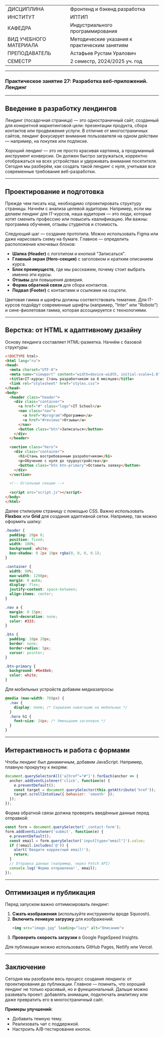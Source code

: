 |||
|---|---|
|ДИСЦИПЛИНА|Фронтенд и бэкенд разработка|
|ИНСТИТУТ|ИПТИП|
|КАФЕДРА|Индустриального программирования|
|ВИД УЧЕБНОГО МАТЕРИАЛА|Методические указания к практическим занятиям|
|ПРЕПОДАВАТЕЛЬ|Астафьев Рустам Уралович|
|СЕМЕСТР|2 семестр, 2024/2025 уч. год|

---

### **Практическое занятие 27: Разработка веб-приложений. Лендинг**

---

## **Введение в разработку лендингов**

Лендинг (посадочная страница) — это одностраничный сайт, созданный для конкретной маркетинговой цели: презентации продукта, сбора контактов или продвижения услуги. В отличие от многостраничных сайтов, лендинг фокусирует внимание пользователя на одном действии — например, на покупке или подписке.  

Хороший лендинг — это не просто красивая картинка, а продуманный инструмент конверсии. Он должен быстро загружаться, корректно отображаться на всех устройствах и удерживать внимание посетителя. Сегодня мы разберём, как создать такой лендинг с нуля, учитывая все современные требования веб-разработки.  

---

## **Проектирование и подготовка**

Прежде чем писать код, необходимо спроектировать структуру страницы. Начнём с анализа целевой аудитории. Например, если мы делаем лендинг для IT-курсов, наша аудитория — это люди, которые хотят сменить профессию или повысить квалификацию. Им важны: программа обучения, отзывы студентов и стоимость.  

Следующий шаг — создание прототипа. Можно использовать Figma или даже нарисовать схему на бумаге. Главное — определить расположение ключевых блоков:  

- **Шапка (Header)** с логотипом и кнопкой "Записаться".  
- **Главный экран (Hero-секция)** с заголовком и кратким описанием курса.  
- **Блок преимуществ**, где мы расскажем, почему стоит выбрать именно эти курсы.  
- **Отзывы** для повышения доверия.  
- **Форма обратной связи** для сбора контактов.  
- **Подвал (Footer)** с контактами и ссылками на соцсети.  

Цветовая гамма и шрифты должны соответствовать тематике. Для IT-курсов подойдут современные шрифты (например, "Inter" или "Roboto") и сине-фиолетовая гамма, которая ассоциируется с технологиями.  

---

## **Верстка: от HTML к адаптивному дизайну**

Основу лендинга составляет HTML-разметка. Начнём с базовой структуры:  

```html
<!DOCTYPE html>
<html lang="ru">
<head>
  <meta charset="UTF-8">
  <meta name="viewport" content="width=device-width, initial-scale=1.0">
  <title>IT-курсы: Стань разработчиком за 6 месяцев</title>
  <link rel="stylesheet" href="styles.css">
</head>
<body>
  <header class="header">
    <div class="container">
      <a href="#" class="logo">IT School</a>
      <nav class="nav">
        <a href="#program">Программа</a>
        <a href="#reviews">Отзывы</a>
      </nav>
      <button class="btn">Записаться</button>
    </div>
  </header>

  <section class="hero">
    <div class="container">
      <h1>Стань востребованным разработчиком</h1>
      <p>Обучение с нуля до трудоустройства</p>
      <button class="btn btn-primary">Оставить заявку</button>
    </div>
  </section>

  <!-- Остальные секции -->
  
  <script src="script.js"></script>
</body>
</html>
```

Далее стилизуем страницу с помощью CSS. Важно использовать **Flexbox** или **Grid** для создания адаптивной сетки. Например, так можно оформить шапку:  

```css
.header {
  padding: 20px 0;
  position: fixed;
  width: 100%;
  background: white;
  box-shadow: 0 2px 10px rgba(0, 0, 0, 0.1);
}

.container {
  width: 90%;
  max-width: 1200px;
  margin: 0 auto;
  display: flex;
  justify-content: space-between;
  align-items: center;
}

.nav a {
  margin: 0 15px;
  text-decoration: none;
  color: #333;
}

.btn {
  padding: 10px 20px;
  border: none;
  border-radius: 5px;
  cursor: pointer;
}

.btn-primary {
  background: #6e48eb;
  color: white;
}
```

Для мобильных устройств добавим медиазапросы:  

```css
@media (max-width: 768px) {
  .nav {
    display: none; /* Скрываем навигацию на мобильных */
  }
  .hero h1 {
    font-size: 24px; /* Уменьшаем заголовок */
  }
}
```

---

## **Интерактивность и работа с формами**

Чтобы лендинг был динамичным, добавим JavaScript. Например, плавную прокрутку к якорям:  

```javascript
document.querySelectorAll('a[href^="#"]').forEach(anchor => {
  anchor.addEventListener('click', function(e) {
    e.preventDefault();
    const target = document.querySelector(this.getAttribute('href'));
    target.scrollIntoView({ behavior: 'smooth' });
  });
});
```

Форма обратной связи должна проверять введённые данные перед отправкой:  

```javascript
const form = document.querySelector('.contact-form');
form.addEventListener('submit', function(e) {
  e.preventDefault();
  const email = form.querySelector('input[type="email"]').value;
  if (!email.includes('@')) {
    alert('Введите корректный email!');
    return;
  }
  // Отправка данных (например, через Fetch API)
  console.log('Форма отправлена!', email);
});
```

---

## **Оптимизация и публикация**

Перед запуском важно оптимизировать лендинг:  

1. **Сжать изображения** (используйте инструменты вроде Squoosh).  
2. **Включить ленивую загрузку** для изображений:  
   ```html
   <img src="image.jpg" loading="lazy" alt="Описание">
   ```
3. **Проверить скорость загрузки** в Google PageSpeed Insights.  

Для публикации можно использовать GitHub Pages, Netlify или Vercel.  

---

## **Заключение**

Сегодня мы разобрали весь процесс создания лендинга: от проектирования до публикации. Главное — помнить, что хороший лендинг не только красивый, но и функциональный. Дальше можно развивать проект: добавлять анимации, подключать аналитику или даже превратить его в многостраничный сайт.  

**Примеры улучшений:**  
- Добавить темную тему.  
- Реализовать чат с поддержкой.  
- Настроить A/B-тестирование кнопок.  
